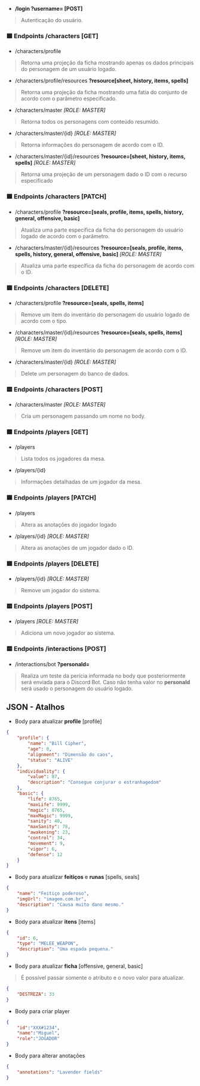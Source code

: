- **/login ?username= [POST]**
> Autenticação do usuário.

### 🟩 Endpoints /characters [GET]
- /characters/profile
> Retorna uma projeção da ficha mostrando apenas os dados principais do personagem de um usuário logado.

- /characters/profile/resources **?resource[sheet, history, items, spells]**
> Retorna uma projeção da ficha mostrando uma fatia do conjunto de acordo com o parâmetro especificado.

- /characters/master *[ROLE: MASTER]*
> Retorna todos os personagens com conteúdo resumido.

- /characters/master/{id} *[ROLE: MASTER]*
> Retorna informações do personagem de acordo com o ID.

- /characters/master/{id}/resources **?resource=[sheet, history, items, spells]** *[ROLE: MASTER]*
> Retorna uma projeção de um personagem dado o ID com o recurso especificado

### 🟦 Endpoints /characters [PATCH]
- /characters/profile **?resource=[seals, profile, items, spells, history, general, offensive, basic]**
> Atualiza uma parte específica da ficha do personagem do usuário logado de acordo com o parâmetro.

- /characters/master/{id}/resources **?resource=[seals, profile, items, spells, history, general, offensive, basic]** *[ROLE: MASTER]*
> Atualiza uma parte específica da ficha do personagem de acordo com o ID.

### 🟥 Endpoints /characters [DELETE]
- /characters/profile **?resource=[seals, spells, items]**
> Remove um item do inventário do personagem do usuário logado de acordo com o tipo.

- /characters/master/{id}/resources **?resource=[seals, spells, items]** *[ROLE: MASTER]*
> Remove um item do inventário do personagem de acordo com o ID.

- /characters/master/{id} *[ROLE: MASTER]*
> Delete um personagem do banco de dados.

### 🟨 Endpoints /characters [POST]
- /characters/master *[ROLE: MASTER]*
> Cria um personagem passando um nome no body.

### 🟩 Endpoints /players [GET]

- /players
> Lista todos os jogadores da mesa.

- /players/{id}
> Informações detalhadas de um jogador da mesa.

### 🟦 Endpoints /players [PATCH]

- /players
> Altera as anotações do jogador logado

- /players/{id} *[ROLE: MASTER]*
> Altera as anotações de um jogador dado o ID.

### 🟥 Endpoints /players [DELETE]

- /players/{id} *[ROLE: MASTER]*
> Remove um jogador do sistema.

### 🟨 Endpoints /players [POST]

- /players *[ROLE: MASTER]*
> Adiciona um novo jogador ao sistema.


### 🟨 Endpoints /interactions [POST]

- /interactions/bot **?personaId=**
> Realiza um teste da perícia informada no body que posteriormente será enviada para o Discord Bot.
> Caso não tenha valor no **personaId** será usado o personagem do usuário logado.

## JSON - Atalhos

- Body para atualizar **profile** [profile]
```json
{
    "profile": {
        "name": "Bill Cipher",
        "age": 0,
        "alignment": "Dimensão do caos",
        "status": "ALIVE"
    },
    "individuality": {
        "value": 87,
        "description": "Consegue conjurar o estranhagedom"
    },
    "basic": {
        "life": 8765,
        "maxLife": 9999,
        "magic": 8765,
        "maxMagic": 9999,
        "sanity": 40,
        "maxSanity": 78,
        "awakening": 23,
        "control": 34,
        "movement": 9,
        "vigor": 6,
        "defense": 12
    }
}
```
- Body para atualizar **feitiços** e **runas** [spells, seals]
```json
{
    "name": "Feitiço poderoso",
    "imgUrl": "imagem.com.br",
    "description": "Causa muito dano mesmo."
}
```
- Body para atualizar **itens** [items]
```json
{
    "id": 6,
    "type": "MELEE_WEAPON",
    "description": "Uma espada pequena."
}
```
- Body para atualizar **ficha** [offensive, general, basic]
> É possível passar somente o atributo e o novo valor para atualizar.

```json
{
    "DESTREZA": 33
}
```
- Body para criar player
```json
{
    "id":"XXX#1234",
    "name":"Miguel",
    "role":"JOGADOR"
}
```
- Body para alterar anotações
```json
{
    "annotations": "Lavender fields"
}
```
